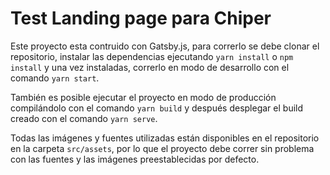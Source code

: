 # Test Landing page para Chiper

Este proyecto esta contruido con Gatsby.js, para correrlo se debe clonar el repositorio, instalar las dependencias ejecutando `yarn install` o `npm install` y una vez instaladas, correrlo en modo de desarrollo con el comando `yarn start`.

También es posible ejecutar el proyecto en modo de producción compilándolo con el comando `yarn build` y después desplegar el build creado con el comando `yarn serve`.

Todas las imágenes y fuentes utilizadas están disponibles en el repositorio en la carpeta `src/assets`, por lo que el proyecto debe correr sin problema con las fuentes y las imágenes preestablecidas por defecto.

